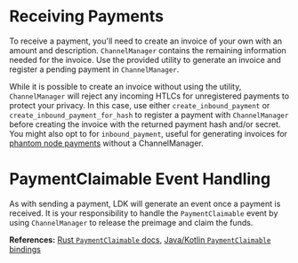 # Receiving Payments

To receive a payment, you'll need to create an invoice of your own with an
amount and description. `ChannelManager` contains the remaining information
needed for the invoice. Use the provided utility to generate an invoice and
register a pending payment in `ChannelManager`.

<CodeSwitcher :languages="{rust:'Rust', kotlin:'Kotlin', swift: 'Swift'}">
  <template v-slot:rust>

```rust
let invoice = match utils::create_invoice_from_channelmanager(
    channel_manager,
    keys_manager,
    logger,
    currency,
    Some(amt_msat),
    "description".to_string(),
    expiry_secs,
    None,
) {
    Ok(inv) => {
        println!("SUCCESS: generated invoice: {}", inv);
        inv
    }
    Err(e) => {
        println!("ERROR: failed to create invoice: {:?}", e);
        return;
    }
};

let payment_hash = PaymentHash(invoice.payment_hash().to_byte_array());
inbound_payments.payments.insert(
    payment_hash,
    PaymentInfo {
        preimage: None,
        secret: Some(invoice.payment_secret().clone()),
        status: HTLCStatus::Pending,
        amt_msat: MillisatAmount(Some(amt_msat)),
    },
);

```

  </template>
  <template v-slot:kotlin>

```kotlin
val description = "description"
val amtMsat: Long = 3000000
val invoice = UtilMethods.create_invoice_from_channelmanager(
    channelManager,
    keysManager.inner.as_NodeSigner(),
    logger,
    Currency.LDKCurrency_Regtest,
    Option_u64Z.some(amtMsat),
    description,
    300,
    Option_u16Z.some(144)
)

val invoiceResult = (invoice as Result_Bolt11InvoiceSignOrCreationErrorZ.Result_Bolt11InvoiceSignOrCreationErrorZ_OK).res
val encodedInvoice = invoiceResult.to_str()
```

  </template>

  <template v-slot:swift>

```swift
let invoice = Bindings.createInvoiceFromChannelmanager(
    channelmanager: self.channelManager!,
    nodeSigner: myKeysManager.inner.asNodeSigner(),
    logger: self.logger,
    network: currency,
    amtMsat: amount,
    description: "Test Invoice",
    invoiceExpiryDeltaSecs: expiry,
    minFinalCltvExpiryDelta: nil
)

invoice.getValue()!.toStr()
```

  </template>
</CodeSwitcher>

While it is possible to create an invoice without using the utility,
`ChannelManager` will reject any incoming HTLCs for unregistered payments to
protect your privacy. In this case, use either `create_inbound_payment` or
`create_inbound_payment_for_hash` to register a payment with `ChannelManager`
before creating the invoice with the returned payment hash and/or secret. 
You might also opt to for `inbound_payment`, useful for generating invoices for [phantom node payments](https://docs.rs/lightning/*/lightning/sign/struct.PhantomKeysManager.html) without a ChannelManager.

# PaymentClaimable Event Handling

As with sending a payment, LDK will generate an event once a payment is
received. It is your responsibility to handle the `PaymentClaimable` event by
using `ChannelManager` to release the preimage and claim the funds.

<CodeSwitcher :languages="{rust:'Rust', kotlin:'Kotlin', swift:'Swift'}">
  <template v-slot:rust>

```rust
Event::PaymentClaimable {
    payment_hash,
    purpose,
    amount_msat,
    receiver_node_id: _,
    via_channel_id: _,
    via_user_channel_id: _,
    claim_deadline: _,
    onion_fields: _,
    counterparty_skimmed_fee_msat: _,
} => {
    println!(
        "\nEVENT: received payment from payment hash {} of {} millisatoshis",
        payment_hash, amount_msat,
    );
    print!("> ");
    io::stdout().flush().unwrap();
    let payment_preimage = match purpose {
        PaymentPurpose::InvoicePayment { payment_preimage, .. } => payment_preimage,
        PaymentPurpose::SpontaneousPayment(preimage) => Some(preimage),
    };
    channel_manager.claim_funds(payment_preimage.unwrap());
}
```

  </template>
  <template v-slot:kotlin>

```kotlin
if (event is Event.PaymentClaimable) {
    if (event.payment_hash != null) {
        val purpose = event.purpose as InvoicePayment
        val paymentPreimage = (purpose.payment_preimage as Option_ThirtyTwoBytesZ.Some).some

        channelManager.claim_funds(paymentPreimage)
    }
}
```

  </template>

  <template v-slot:swift>

```swift
if let paymentClaimedEvent = event.getValueAsPaymentClaimable() {
    let paymentPreimage = paymentClaimedEvent.getPurpose().getValueAsInvoicePayment()?.getPaymentPreimage()
    let _ = channelManager.claimFunds(paymentPreimage: paymentPreimage!)
}
```

  </template>
</CodeSwitcher>

**References:** [Rust `PaymentClaimable` docs](https://docs.rs/lightning/*/lightning/events/enum.Event.html#variant.PaymentClaimable), [Java/Kotlin `PaymentClaimable` bindings](https://github.com/lightningdevkit/ldk-garbagecollected/blob/main/src/main/java/org/ldk/structs/Event.java#L261)